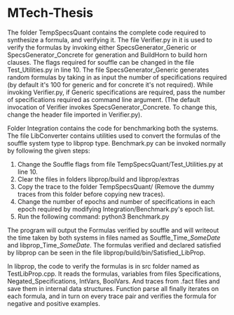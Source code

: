 # MTech-Thesis

The folder TempSpecsQuant contains the complete code required to synthesize a formula, and verifying it. 
The file Verifier.py in it is used to verify the formulas by invoking either SpecsGenerator_Generic or SpecsGenerator_Concrete for generation and BuildHorn to build horn clauses. 
The flags required for souffle can be changed in the file Test_Utilities.py in line 10.
The file SpecsGenerator_Generic generates random formulas by taking in as input the number of specifications required (by default it's 100 for generic and for concrete it's not required). While invoking Verifier.py, if Generic specifications are required, pass the number of specifications required as command line argument. (The default invocation of Verifier invokes SpecsGenerator_Concrete. To change this, change the header file imported in Verifier.py).

Folder Integration contains the code for benchmarking both the systems. The file LibConverter contains utilities used to convert the formulas of the souffle system type to libprop type. Benchmark.py can be invoked normally by following the given steps:
1. Change the Souffle flags from file TempSpecsQuant/Test_Utilities.py at line 10.
2. Clear the files in folders libprop/build and libprop/extras
3. Copy the trace to the folder TempSpecsQuant/ (Remove the dummy traces from this folder before copying new traces).
4. Change the number of epochs and number of specifications in each epoch required by modifying Integration/Benchmark.py's epoch list.
5. Run the following command: python3 Benchmark.py


The program will output the Formulas verified by souffle and will writeout the time taken by both systems in files named as Souffle_Time_$SomeDate$ and libprop_Time_$SomeDate$. 
The formulas verified and declared satisfied by libprop can be seen in the file libprop/build/bin/Satisfied_LibProp.

In libprop, the code to verify the formulas is in src folder named as TestLibProp.cpp. It reads the formulas, variables from files Specifications, Negated_Specifications, IntVars, BoolVars. And traces from .fact files and save them in internal data structures. 
Function parse all finally iterates on each formula, and in turn on every trace pair and verifies the formula for negative and positive examples.
